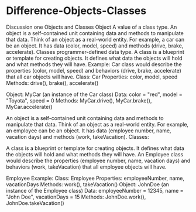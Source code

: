 # Difference-Objects-Classes
 Discussion one
Objects and Classes
Object A value of a class type. An object is a self-contained unit containing data and methods to manipulate that data.
Think of an object as a real-world entity. For example, a car can be an object. It has data (color, model, speed) and methods (drive, brake, accelerate).
Classes programmer-defined data type. A class is a blueprint or template for creating objects.
It defines what data the objects will hold and what methods they will have.
Example:
Car class would describe the properties (color, model, speed) and behaviors (drive, brake, accelerate) that all car objects will have.
Class: Car
Properties: color, model, speed
Methods: drive(), brake(), accelerate()

Object: MyCar (an instance of the Car class)
Data: color = "red", model = "Toyota", speed = 0
Methods: MyCar.drive(), MyCar.brake(), MyCar.accelerate()



An object is a self-contained unit containing data and methods to manipulate that data.
Think of an object as a real-world entity. For example, an employee can be an object. It has data (employee number, name, vacation days) and methods (work, takeVacation).
Classes:

A class is a blueprint or template for creating objects.
It defines what data the objects will hold and what methods they will have.
An Employee class would describe the properties (employee number, name, vacation days) and behaviors (work, takeVacation) that all employee objects will have.

Employee Example:
Class: Employee
Properties: employeeNumber, name, vacationDays
Methods: work(), takeVacation()
Object: JohnDoe (an instance of the Employee class)
Data: employeeNumber = 12345, name = "John Doe", vacationDays = 15
Methods: JohnDoe.work(), JohnDoe.takeVacation()
